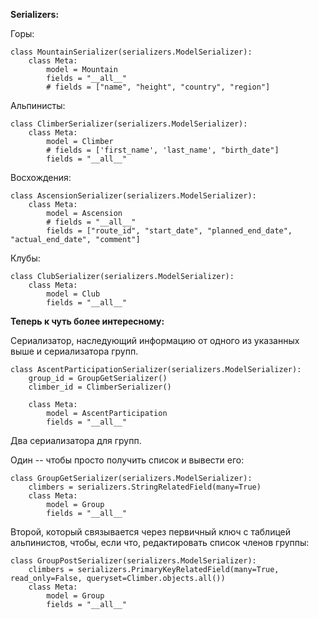 **Serializers:** 

Горы:
```
class MountainSerializer(serializers.ModelSerializer):
    class Meta:
        model = Mountain
        fields = "__all__"
        # fields = ["name", "height", "country", "region"]
```

Альпинисты:
```
class ClimberSerializer(serializers.ModelSerializer):
    class Meta:
        model = Climber
        # fields = ['first_name', 'last_name', "birth_date"]
        fields = "__all__"
```

Восхождения:
```
class AscensionSerializer(serializers.ModelSerializer):
    class Meta:
        model = Ascension
        # fields = "__all__"
        fields = ["route_id", "start_date", "planned_end_date", "actual_end_date", "comment"]
```

Клубы:
```
class ClubSerializer(serializers.ModelSerializer):
    class Meta:
        model = Club
        fields = "__all__"
```

**Теперь к чуть более интересному:**

Сериализатор, наследующий информацию от одного из указанных выше и сериализатора групп.
```
class AscentParticipationSerializer(serializers.ModelSerializer):
    group_id = GroupGetSerializer()
    climber_id = ClimberSerializer()

    class Meta:
        model = AscentParticipation
        fields = "__all__"
```

Два сериализатора для групп. 

Один -- чтобы просто получить список и вывести его:
```
class GroupGetSerializer(serializers.ModelSerializer):
    climbers = serializers.StringRelatedField(many=True)
    class Meta:
        model = Group
        fields = "__all__"
```

Второй, который связывается через первичный ключ с таблицей альпинистов, чтобы, если что, редактировать список членов группы:
```
class GroupPostSerializer(serializers.ModelSerializer):
    climbers = serializers.PrimaryKeyRelatedField(many=True, read_only=False, queryset=Climber.objects.all())
    class Meta:
        model = Group
        fields = "__all__"
```

